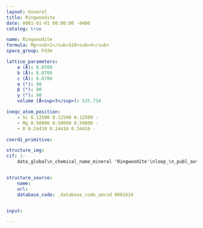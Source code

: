```yaml
---
layout: mineral
title: Ringwoodite
date: 0001-01-01 00:00:00 -0400
catalog: true

name: Ringwoodite
formula: Mg<sub>2</sub>SiO<sub>4</sub>
space_group: Fd3m

lattice_parameters:
    a (Å): 8.0709
    b (Å): 8.0709
    c (Å): 8.0709
    α (°): 90
    β (°): 90
    γ (°): 90
    volume (Å<sup>3</sup>): 525.734

ineqv_atom_position: 
    - Si 0.12500 0.12500 0.12500 -
    - Mg 0.50000 0.50000 0.50000 -
    - O 0.24410 0.24410 0.24410 -

coordi_primitive: 

structure_img: 
cif: |-
    data_global\n_chemical_name_mineral 'Ringwoodite'\nloop_\n_publ_author_name\n'Hazen R M'\n'Downs R T'\n'Finger L W'\n_journal_name_full 'American Mineralogist'\n_journal_volume 78 \n_journal_year 1993\n_journal_page_first 1320\n_journal_page_last 1323\n_publ_section_title\n;\n Crystal chemistry of ferromagnesian silicate spinels- Evidence for Mg-Si\n disorder\n Sample- SUNY 859\n;\n_database_code_amcsd 0001624\n_chemical_formula_sum 'Si Mg2 O4'\n_cell_length_a 8.0709\n_cell_length_b 8.0709\n_cell_length_c 8.0709\n_cell_angle_alpha 90\n_cell_angle_beta 90\n_cell_angle_gamma 90\n_cell_volume 525.734\n_exptl_crystal_density_diffrn      3.555\n_symmetry_space_group_name_H-M 'F d 3 m'\nloop_\n_space_group_symop_operation_xyz\n  'x,y,z'\n  'x,1/2+y,1/2+z'\n  '1/2+x,y,1/2+z'\n  '1/2+x,1/2+y,z'\n  '3/4+z,1/2-x,1/4+y'\n  '3/4+z,-x,3/4+y'\n  '1/4+z,1/2-x,3/4+y'\n  '1/4+z,-x,1/4+y'\n  '3/4-y,1/2+z,1/4-x'\n  '3/4-y,+z,3/4-x'\n  '1/4-y,1/2+z,3/4-x'\n  '1/4-y,+z,1/4-x'\n  '3/4+x,1/2-y,1/4+z'\n  '3/4+x,-y,3/4+z'\n  '1/4+x,1/2-y,3/4+z'\n  '1/4+x,-y,1/4+z'\n  '3/4-z,1/2+x,1/4-y'\n  '3/4-z,+x,3/4-y'\n  '1/4-z,1/2+x,3/4-y'\n  '1/4-z,+x,1/4-y'\n  '3/4+y,1/2-z,1/4+x'\n  '3/4+y,-z,3/4+x'\n  '1/4+y,1/2-z,3/4+x'\n  '1/4+y,-z,1/4+x'\n  '3/4-x,1/2+y,1/4-z'\n  '3/4-x,+y,3/4-z'\n  '1/4-x,1/2+y,3/4-z'\n  '1/4-x,+y,1/4-z'\n  '1/2+x,3/4-z,1/4-y'\n  '1/2+x,1/4-z,3/4-y'\n  '+x,3/4-z,3/4-y'\n  '+x,1/4-z,1/4-y'\n  '1/2-z,3/4+y,1/4+x'\n  '1/2-z,1/4+y,3/4+x'\n  '-z,3/4+y,3/4+x'\n  '-z,1/4+y,1/4+x'\n  '1/2+y,3/4-x,1/4-z'\n  '1/2+y,1/4-x,3/4-z'\n  '+y,3/4-x,3/4-z'\n  '+y,1/4-x,1/4-z'\n  '1/2-x,3/4+z,1/4+y'\n  '1/2-x,1/4+z,3/4+y'\n  '-x,3/4+z,3/4+y'\n  '-x,1/4+z,1/4+y'\n  '1/2+z,3/4-y,1/4-x'\n  '1/2+z,1/4-y,3/4-x'\n  '+z,3/4-y,3/4-x'\n  '+z,1/4-y,1/4-x'\n  '1/2-y,3/4+x,1/4+z'\n  '1/2-y,1/4+x,3/4+z'\n  '-y,3/4+x,3/4+z'\n  '-y,1/4+x,1/4+z'\n  'x,1/2+z,1/2+y'\n  'x,+z,+y'\n  '1/2+x,1/2+z,+y'\n  '1/2+x,+z,1/2+y'\n  '-z,1/2-y,1/2-x'\n  '-z,-y,-x'\n  '1/2-z,1/2-y,-x'\n  '1/2-z,-y,1/2-x'\n  'y,1/2+x,1/2+z'\n  'y,+x,+z'\n  '1/2+y,1/2+x,+z'\n  '1/2+y,+x,1/2+z'\n  '-x,1/2-z,1/2-y'\n  '-x,-z,-y'\n  '1/2-x,1/2-z,-y'\n  '1/2-x,-z,1/2-y'\n  'z,1/2+y,1/2+x'\n  'z,+y,+x'\n  '1/2+z,1/2+y,+x'\n  '1/2+z,+y,1/2+x'\n  '-y,1/2-x,1/2-z'\n  '-y,-x,-z'\n  '1/2-y,1/2-x,-z'\n  '1/2-y,-x,1/2-z'\n  '3/4+z,1/4+x,1/2-y'\n  '3/4+z,3/4+x,-y'\n  '1/4+z,1/4+x,-y'\n  '1/4+z,3/4+x,1/2-y'\n  '3/4-y,1/4-z,1/2+x'\n  '3/4-y,3/4-z,+x'\n  '1/4-y,1/4-z,+x'\n  '1/4-y,3/4-z,1/2+x'\n  '3/4+x,1/4+y,1/2-z'\n  '3/4+x,3/4+y,-z'\n  '1/4+x,1/4+y,-z'\n  '1/4+x,3/4+y,1/2-z'\n  '3/4-z,1/4-x,1/2+y'\n  '3/4-z,3/4-x,+y'\n  '1/4-z,1/4-x,+y'\n  '1/4-z,3/4-x,1/2+y'\n  '3/4+y,1/4+z,1/2-x'\n  '3/4+y,3/4+z,-x'\n  '1/4+y,1/4+z,-x'\n  '1/4+y,3/4+z,1/2-x'\n  '3/4-x,1/4-y,1/2+z'\n  '3/4-x,3/4-y,+z'\n  '1/4-x,1/4-y,+z'\n  '1/4-x,3/4-y,1/2+z'\n  '-z,3/4+x,3/4+y'\n  '-z,1/4+x,1/4+y'\n  '1/2-z,3/4+x,1/4+y'\n  '1/2-z,1/4+x,3/4+y'\n  'y,3/4-z,3/4-x'\n  'y,1/4-z,1/4-x'\n  '1/2+y,3/4-z,1/4-x'\n  '1/2+y,1/4-z,3/4-x'\n  '-x,3/4+y,3/4+z'\n  '-x,1/4+y,1/4+z'\n  '1/2-x,3/4+y,1/4+z'\n  '1/2-x,1/4+y,3/4+z'\n  'z,3/4-x,3/4-y'\n  'z,1/4-x,1/4-y'\n  '1/2+z,3/4-x,1/4-y'\n  '1/2+z,1/4-x,3/4-y'\n  '-y,3/4+z,3/4+x'\n  '-y,1/4+z,1/4+x'\n  '1/2-y,3/4+z,1/4+x'\n  '1/2-y,1/4+z,3/4+x'\n  'x,3/4-y,3/4-z'\n  'x,1/4-y,1/4-z'\n  '1/2+x,3/4-y,1/4-z'\n  '1/2+x,1/4-y,3/4-z'\n  '1/4-x,1/2+z,3/4-y'\n  '1/4-x,+z,1/4-y'\n  '3/4-x,1/2+z,1/4-y'\n  '3/4-x,+z,3/4-y'\n  '1/4+z,1/2-y,3/4+x'\n  '1/4+z,-y,1/4+x'\n  '3/4+z,1/2-y,1/4+x'\n  '3/4+z,-y,3/4+x'\n  '1/4-y,1/2+x,3/4-z'\n  '1/4-y,+x,1/4-z'\n  '3/4-y,1/2+x,1/4-z'\n  '3/4-y,+x,3/4-z'\n  '1/4+x,1/2-z,3/4+y'\n  '1/4+x,-z,1/4+y'\n  '3/4+x,1/2-z,1/4+y'\n  '3/4+x,-z,3/4+y'\n  '1/4-z,1/2+y,3/4-x'\n  '1/4-z,+y,1/4-x'\n  '3/4-z,1/2+y,1/4-x'\n  '3/4-z,+y,3/4-x'\n  '1/4+y,1/2-x,3/4+z'\n  '1/4+y,-x,1/4+z'\n  '3/4+y,1/2-x,1/4+z'\n  '3/4+y,-x,3/4+z'\n  '3/4-x,3/4-z,y'\n  '3/4-x,1/4-z,1/2+y'\n  '1/4-x,3/4-z,1/2+y'\n  '1/4-x,1/4-z,y'\n  '3/4+z,3/4+y,-x'\n  '3/4+z,1/4+y,1/2-x'\n  '1/4+z,3/4+y,1/2-x'\n  '1/4+z,1/4+y,-x'\n  '3/4-y,3/4-x,z'\n  '3/4-y,1/4-x,1/2+z'\n  '1/4-y,3/4-x,1/2+z'\n  '1/4-y,1/4-x,z'\n  '3/4+x,3/4+z,-y'\n  '3/4+x,1/4+z,1/2-y'\n  '1/4+x,3/4+z,1/2-y'\n  '1/4+x,1/4+z,-y'\n  '3/4-z,3/4-y,x'\n  '3/4-z,1/4-y,1/2+x'\n  '1/4-z,3/4-y,1/2+x'\n  '1/4-z,1/4-y,x'\n  '3/4+y,3/4+x,-z'\n  '3/4+y,1/4+x,1/2-z'\n  '1/4+y,3/4+x,1/2-z'\n  '1/4+y,1/4+x,-z'\n  '-z,-x,-y'\n  '-z,1/2-x,1/2-y'\n  '1/2-z,-x,1/2-y'\n  '1/2-z,1/2-x,-y'\n  'y,z,x'\n  'y,1/2+z,1/2+x'\n  '1/2+y,z,1/2+x'\n  '1/2+y,1/2+z,x'\n  '-x,-y,-z'\n  '-x,1/2-y,1/2-z'\n  '1/2-x,-y,1/2-z'\n  '1/2-x,1/2-y,-z'\n  'z,x,y'\n  'z,1/2+x,1/2+y'\n  '1/2+z,x,1/2+y'\n  '1/2+z,1/2+x,y'\n  '-y,-z,-x'\n  '-y,1/2-z,1/2-x'\n  '1/2-y,-z,1/2-x'\n  '1/2-y,1/2-z,-x'\nloop_\n_atom_site_label\n_atom_site_fract_x\n_atom_site_fract_y\n_atom_site_fract_z\nSi   0.12500   0.12500   0.12500\nMg   0.50000   0.50000   0.50000\nO   0.24410   0.24410   0.24410\nloop_\n_atom_site_aniso_label\n_atom_site_aniso_U_11\n_atom_site_aniso_U_22\n_atom_site_aniso_U_33\n_atom_site_aniso_U_12\n_atom_site_aniso_U_13\n_atom_site_aniso_U_23\nSi 0.00657 0.00657 0.00657 0.00000 0.00000 0.00000\nMg 0.00868 0.00868 0.00868 -0.00053 -0.00053 -0.00053\nO 0.00650 0.00650 0.00650 -0.00013 -0.00013 -0.00013\n\n


structure_source: 
    name:
    url:
    database_code: _database_code_amcsd 0001624


input:

---
```

